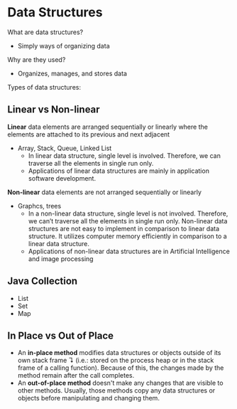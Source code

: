 # Data Structures

What are data structures?
- Simply ways of organizing data

Why are they used?
- Organizes, manages, and stores data

Types of data structures:

Linear vs Non-linear
--------------------
**Linear** data elements are arranged sequentially or linearly where the elements are attached to its previous and next adjacent
- Array, Stack, Queue, Linked List
    - In linear data structure, single level is involved. Therefore, we can traverse all the elements in single run only.
    - Applications of linear data structures are mainly in application software development.

**Non-linear** data elements are not arranged sequentially or linearly
- Graphcs, trees
    - In a non-linear data structure, single level is not involved. Therefore, we can’t traverse all the elements in single run only. Non-linear data structures are not easy to implement in comparison to linear data structure. It utilizes computer memory efficiently in comparison to a linear data structure.
    - Applications of non-linear data structures are in Artificial Intelligence and image processing

Java Collection
---------------
-  List
-  Set
-  Map


In Place vs Out of Place
------------------------
-  An **in-place method** modifies data structures or objects outside of its own stack frame ↴ (i.e.: stored on the process heap or in the stack frame of a calling function). Because of this, the changes made by the method remain after the call completes. 
-  An **out-of-place method** doesn't make any changes that are visible to other methods. Usually, those methods copy any data structures or objects before manipulating and changing them. 
